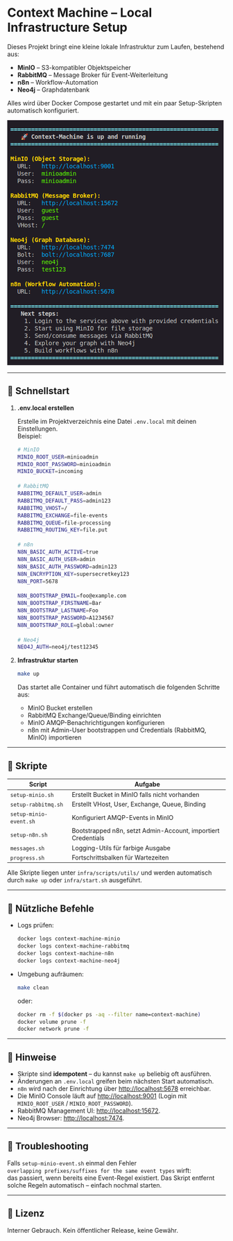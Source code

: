 # Context Machine – Local Infrastructure Setup

Dieses Projekt bringt eine kleine lokale Infrastruktur zum Laufen, bestehend aus:

- **MinIO** – S3-kompatibler Objektspeicher  
- **RabbitMQ** – Message Broker für Event-Weiterleitung  
- **n8n** – Workflow-Automation  
- **Neo4j** – Graphdatenbank  

Alles wird über Docker Compose gestartet und mit ein paar Setup-Skripten automatisch konfiguriert.


![alt text](screenshot.png)


---

## 🚀 Schnellstart

1. **.env.local erstellen**

   Erstelle im Projektverzeichnis eine Datei `.env.local` mit deinen Einstellungen.  
   Beispiel:

   ~~~bash
   # MinIO
   MINIO_ROOT_USER=minioadmin
   MINIO_ROOT_PASSWORD=minioadmin
   MINIO_BUCKET=incoming

   # RabbitMQ
   RABBITMQ_DEFAULT_USER=admin
   RABBITMQ_DEFAULT_PASS=admin123
   RABBITMQ_VHOST=/
   RABBITMQ_EXCHANGE=file-events
   RABBITMQ_QUEUE=file-processing
   RABBITMQ_ROUTING_KEY=file.put

   # n8n
   N8N_BASIC_AUTH_ACTIVE=true
   N8N_BASIC_AUTH_USER=admin
   N8N_BASIC_AUTH_PASSWORD=admin123
   N8N_ENCRYPTION_KEY=supersecretkey123
   N8N_PORT=5678

   N8N_BOOTSTRAP_EMAIL=foo@example.com
   N8N_BOOTSTRAP_FIRSTNAME=Bar
   N8N_BOOTSTRAP_LASTNAME=Foo
   N8N_BOOTSTRAP_PASSWORD=A1234567
   N8N_BOOTSTRAP_ROLE=global:owner

   # Neo4j
   NEO4J_AUTH=neo4j/test12345
   ~~~

2. **Infrastruktur starten**

   ~~~bash
   make up
   ~~~

   Das startet alle Container und führt automatisch die folgenden Schritte aus:
   - MinIO Bucket erstellen  
   - RabbitMQ Exchange/Queue/Binding einrichten  
   - MinIO AMQP-Benachrichtigungen konfigurieren  
   - n8n mit Admin-User bootstrappen und Credentials (RabbitMQ, MinIO) importieren  

---

## 🧩 Skripte

| Script | Aufgabe |
|--------|----------|
| `setup-minio.sh` | Erstellt Bucket in MinIO falls nicht vorhanden |
| `setup-rabbitmq.sh` | Erstellt VHost, User, Exchange, Queue, Binding |
| `setup-minio-event.sh` | Konfiguriert AMQP-Events in MinIO |
| `setup-n8n.sh` | Bootstrapped n8n, setzt Admin-Account, importiert Credentials |
| `messages.sh` | Logging-Utils für farbige Ausgabe |
| `progress.sh` | Fortschrittsbalken für Wartezeiten |

Alle Skripte liegen unter `infra/scripts/utils/` und werden automatisch durch `make up` oder `infra/start.sh` ausgeführt.

---

## 🧰 Nützliche Befehle

- Logs prüfen:
  ~~~bash
  docker logs context-machine-minio
  docker logs context-machine-rabbitmq
  docker logs context-machine-n8n
  docker logs context-machine-neo4j
  ~~~

- Umgebung aufräumen:
  ~~~bash
  make clean
  ~~~
  oder:
  ~~~bash
  docker rm -f $(docker ps -aq --filter name=context-machine)
  docker volume prune -f
  docker network prune -f
  ~~~

---

## 🧠 Hinweise

- Skripte sind **idempotent** – du kannst `make up` beliebig oft ausführen.  
- Änderungen an `.env.local` greifen beim nächsten Start automatisch.  
- `n8n` wird nach der Einrichtung über [http://localhost:5678](http://localhost:5678) erreichbar.  
- Die MinIO Console läuft auf [http://localhost:9001](http://localhost:9001) (Login mit `MINIO_ROOT_USER` / `MINIO_ROOT_PASSWORD`).  
- RabbitMQ Management UI: [http://localhost:15672](http://localhost:15672).  
- Neo4j Browser: [http://localhost:7474](http://localhost:7474).

---

## 🧼 Troubleshooting

Falls `setup-minio-event.sh` einmal den Fehler  
`overlapping prefixes/suffixes for the same event types` wirft:  
das passiert, wenn bereits eine Event-Regel existiert. Das Skript entfernt solche Regeln automatisch – einfach nochmal starten.

---

## 📜 Lizenz

Interner Gebrauch. Kein öffentlicher Release, keine Gewähr.


